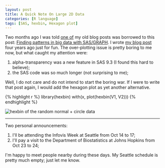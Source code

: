 ```yaml
---
layout: post
title: A Quick Note On Large 2D Data
categories: [R language]
tags: [SAS, hexbin, Hexagon plot]
---
```


Two months ago I was told [one of](/en/2008/09/to-see-a-circle-in-a-pile-of-sand/) my old blog posts was borrowed to this post: [Finding patterns in big data with SAS/GRAPH](http://blogs.sas.com/content/sastraining/2012/07/27/finding-patterns-in-big-data-with-sasgraph/). I wrote [my blog post](/en/2008/09/to-see-a-circle-in-a-pile-of-sand/) four years ago just for fun. The over-plotting issue is pretty boring to me now, but what caught my attention were:

1. alpha-transparency was a new feature in SAS 9.3 (I found this hard to believe);
2. the SAS code was so much longer (not surprising to me);

Well, I do not care and do not intend to start the boring war. If I were to write that post again, I would add the hexagon plot as yet another alternative.

{% highlight r %}
library(hexbin)
with(x, plot(hexbin(V1, V2)))
{% endhighlight %}

![hexbin of the random normal + circle data](http://i.imgur.com/e5d0J.png)

---

Two personal announcements:

1. I'll be attending the Infovis Week at Seattle from Oct 14 to 17;
2. I'll pay a visit to the Department of Biostatistics at Johns Hopkins from Oct 23 to 24;

I'm happy to meet people nearby during these days. My Seattle schedule is pretty much empty; just let me know.

